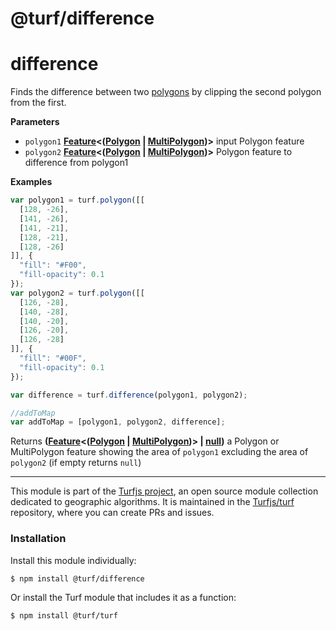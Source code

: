 # @turf/difference

# difference

Finds the difference between two [polygons](http://geojson.org/geojson-spec.html#polygon) by clipping the second polygon from the first.

**Parameters**

-   `polygon1` **[Feature](http://geojson.org/geojson-spec.html#feature-objects)&lt;([Polygon](http://geojson.org/geojson-spec.html#polygon) \| [MultiPolygon](http://geojson.org/geojson-spec.html#multipolygon))>** input Polygon feature
-   `polygon2` **[Feature](http://geojson.org/geojson-spec.html#feature-objects)&lt;([Polygon](http://geojson.org/geojson-spec.html#polygon) \| [MultiPolygon](http://geojson.org/geojson-spec.html#multipolygon))>** Polygon feature to difference from polygon1

**Examples**

```javascript
var polygon1 = turf.polygon([[
  [128, -26],
  [141, -26],
  [141, -21],
  [128, -21],
  [128, -26]
]], {
  "fill": "#F00",
  "fill-opacity": 0.1
});
var polygon2 = turf.polygon([[
  [126, -28],
  [140, -28],
  [140, -20],
  [126, -20],
  [126, -28]
]], {
  "fill": "#00F",
  "fill-opacity": 0.1
});

var difference = turf.difference(polygon1, polygon2);

//addToMap
var addToMap = [polygon1, polygon2, difference];
```

Returns **([Feature](http://geojson.org/geojson-spec.html#feature-objects)&lt;([Polygon](http://geojson.org/geojson-spec.html#polygon) \| [MultiPolygon](http://geojson.org/geojson-spec.html#multipolygon))> | [null](https://developer.mozilla.org/en-US/docs/Web/JavaScript/Reference/Global_Objects/null))** a Polygon or MultiPolygon feature showing the area of `polygon1` excluding the area of `polygon2` (if empty returns `null`)

<!-- This file is automatically generated. Please don't edit it directly:
if you find an error, edit the source file (likely index.js), and re-run
./scripts/generate-readmes in the turf project. -->

---

This module is part of the [Turfjs project](http://turfjs.org/), an open source
module collection dedicated to geographic algorithms. It is maintained in the
[Turfjs/turf](https://github.com/Turfjs/turf) repository, where you can create
PRs and issues.

### Installation

Install this module individually:

```sh
$ npm install @turf/difference
```

Or install the Turf module that includes it as a function:

```sh
$ npm install @turf/turf
```
